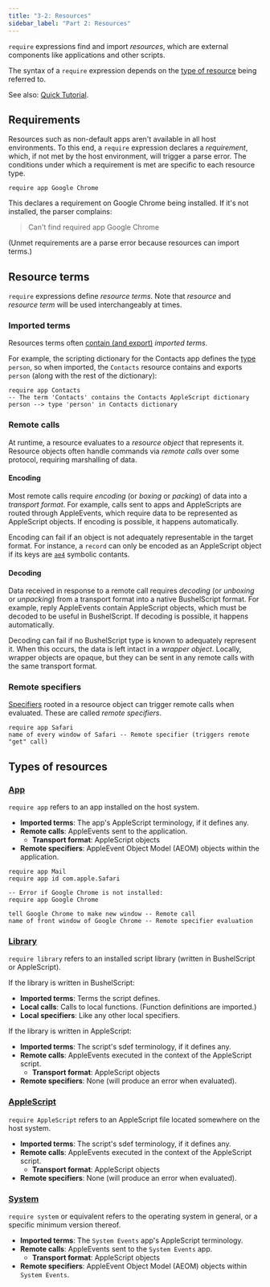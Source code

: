 ```yaml
---
title: "3-2: Resources"
sidebar_label: "Part 2: Resources"
---
```


`require` expressions find and import _resources_, which are external components like applications and other scripts.

The syntax of a `require` expression depends on the [type of resource](#types-of-resources) being referred to.

See also: [Quick Tutorial](/docs/tutorial/resources).

## Requirements

Resources such as non-default apps aren't available in all host environments. To this end, a `require` expression declares a _requirement_, which, if not met by the host environment, will trigger a parse error. The conditions under which a requirement is met are specific to each resource type.

```
require app Google Chrome
```

This declares a requirement on Google Chrome being installed. If it's not installed, the parser complains:

> Can't find required app Google Chrome

(Unmet requirements are a parse error because resources can import terms.)

## Resource terms

`require` expressions define _resource terms_. Note that _resource_ and _resource term_ will be used interchangeably at times.

### Imported terms

Resources terms often [contain (and export)](dictionaries) _imported terms_.

For example, the scripting dictionary for the Contacts app defines the [type](terms) `person`, so when imported, the `Contacts` resource contains and exports `person` (along with the rest of the dictionary):

```
require app Contacts
-- The term 'Contacts' contains the Contacts AppleScript dictionary
person --> type 'person' in Contacts dictionary
```

### Remote calls

At runtime, a resource evaluates to a _resource object_ that represents it. Resource objects often handle commands via _remote calls_ over some protocol, requiring marshalling of data.

#### Encoding

Most remote calls require _encoding_ (or _boxing_ or _packing_) of data into a _transport format_. For example, calls sent to apps and AppleScripts are routed through AppleEvents, which require data to be represented as AppleScript objects. If encoding is possible, it happens automatically.

Encoding can fail if an object is not adequately representable in the target format. For instance, a `record` can only be encoded as an AppleScript object if its keys are [`ae4`](terms#uri-schemes) symbolic contants.

#### Decoding

Data received in response to a remote call requires _decoding_ (or _unboxing_ or _unpacking_) from a transport format into a native BushelScript format. For example, reply AppleEvents contain AppleScript objects, which must be decoded to be useful in BushelScript. If decoding is possible, it happens automatically.

Decoding can fail if no BushelScript type is known to adequately represent it. When this occurs, the data is left intact in a _wrapper object_. Locally, wrapper objects are opaque, but they can be sent in any remote calls with the same transport format.

### Remote specifiers

[Specifiers](specifiers) rooted in a resource object can trigger remote calls when evaluated. These are called _remote specifiers_.

```
require app Safari
name of every window of Safari -- Remote specifier (triggers remote "get" call)
```

## Types of resources

### [App](/docs/ref/grammar#require)

`require app` refers to an app installed on the host system.

- **Imported terms**: The app's AppleScript terminology, if it defines any.
- **Remote calls**: AppleEvents sent to the application.
  - **Transport format**: AppleScript objects
- **Remote specifiers**: AppleEvent Object Model (AEOM) objects within the application.

```
require app Mail
require app id com.apple.Safari

-- Error if Google Chrome is not installed:
require app Google Chrome

tell Google Chrome to make new window -- Remote call
name of front window of Google Chrome -- Remote specifier evaluation
```

### [Library](/docs/ref/grammar#require)

`require library` refers to an installed script library (written in BushelScript or AppleScript).

If the library is written in BushelScript:

- **Imported terms**: Terms the script defines.
- **Local calls**: Calls to local functions. (Function definitions are imported.)
- **Local specifiers**: Like any other local specifiers.

If the library is written in AppleScript:

- **Imported terms**: The script's sdef terminology, if it defines any.
- **Remote calls**: AppleEvents executed in the context of the AppleScript script.
  - **Transport format**: AppleScript objects
- **Remote specifiers**: None (will produce an error when evaluated).

### [AppleScript](/docs/ref/grammar#require)

`require AppleScript` refers to an AppleScript file located somewhere on the host system.

- **Imported terms**: The script's sdef terminology, if it defines any.
- **Remote calls**: AppleEvents executed in the context of the AppleScript script.
  - **Transport format**: AppleScript objects
- **Remote specifiers**: None (will produce an error when evaluated).

### [System](/docs/ref/grammar#require)

`require system` or equivalent refers to the operating system in general, or a specific minimum version thereof.

- **Imported terms**: The `System Events` app's AppleScript terminology.
- **Remote calls**: AppleEvents sent to the `System Events` app.
  - **Transport format**: AppleScript objects
- **Remote specifiers**: AppleEvent Object Model (AEOM) objects within `System Events`.

